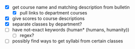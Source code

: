 - [x] get course name and matching description from bulletin
  - [x] pull links to department courses
- [x] give scores to course descriptions
- [x] separate classes by department?
- [ ] have not-exact keywords (human* (humans, humanity))
  - [ ] regex?
- [ ] possibly find ways to get syllabi from certain classes